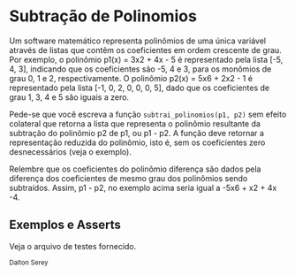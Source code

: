 # Subtração de Polinomios

Um software matemático representa polinômios de uma única variável através de listas que contêm os coeficientes em ordem crescente de grau. Por exemplo, o polinômio p1(x) = 3x2 + 4x - 5 é representado pela lista [-5, 4, 3], indicando que os coeficientes são -5, 4 e 3, para os monômios de grau 0, 1 e 2, respectivamente. O polinômio p2(x) = 5x6 + 2x2 - 1 é representado pela lista [-1, 0, 2, 0, 0, 0, 5], dado que os coeficientes de grau 1, 3, 4 e 5 são iguais a zero.

Pede-se que você escreva a função `subtrai_polinomios(p1, p2)` sem efeito colateral que retorna a lista que representa o polinômio resultante da subtração do polinômio p2 de p1, ou p1 - p2. A função deve retornar a representação reduzida do polinômio, isto é, sem os coeficientes zero desnecessários (veja o exemplo).

Relembre que os coeficientes do polinômio diferença são dados pela diferença dos coeficientes de mesmo grau dos polinômios sendo subtraídos. Assim, p1 - p2, no exemplo acima seria igual a -5x6 + x2 + 4x -4.

## Exemplos e Asserts

Veja o arquivo de testes fornecido.

<small>Dalton Serey</small>